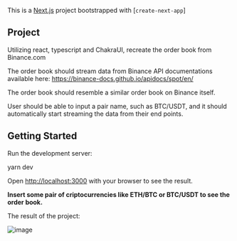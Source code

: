 This is a [Next.js](https://nextjs.org/) project bootstrapped with [`create-next-app`]

## Project
Utilizing react, typescript and ChakraUI, recreate the order book from Binance.com

The order book should stream data from Binance API documentations available here: https://binance-docs.github.io/apidocs/spot/en/

The order book should resemble a similar order book on Binance itself.

User should be able to input a pair name, such as BTC/USDT, and it should automatically start streaming the data from their end points. 

## Getting Started

Run the development server:

yarn dev

Open [http://localhost:3000](http://localhost:3000) with your browser to see the result.

**Insert some pair of criptocurrencies like ETH/BTC or BTC/USDT to see the order book.**

The result of the project:

![image](https://user-images.githubusercontent.com/73957838/141051428-4a21b357-d416-4250-bbab-a8dfa6e5e5fe.png)

